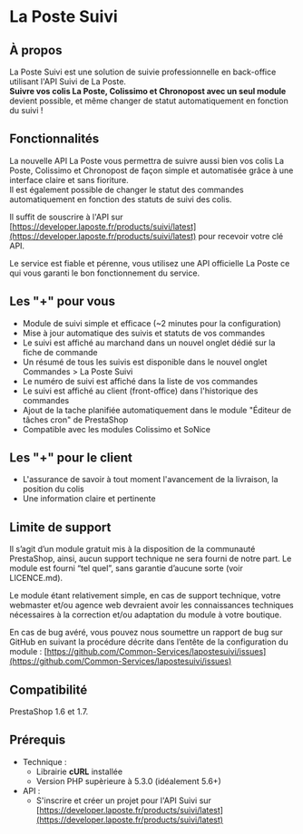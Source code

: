 # La Poste Suivi

## À propos

La Poste Suivi est une solution de suivie professionnelle en back-office utilisant l'API Suivi de La Poste.  
**Suivre vos colis La Poste, Colissimo et Chronopost avec un seul module** devient possible, et même changer de statut automatiquement en fonction du suivi !

## Fonctionnalités

La nouvelle API La Poste vous permettra de suivre aussi bien vos colis La Poste, Colissimo et Chronopost de façon simple et automatisée grâce à une interface claire et sans fioriture.  
Il est également possible de changer le statut des commandes automatiquement en fonction des statuts de suivi des colis.
 
Il suffit de souscrire à l'API sur [https://developer.laposte.fr/products/suivi/latest](https://developer.laposte.fr/products/suivi/latest) pour recevoir votre clé API.

Le service est fiable et pérenne, vous utilisez une API officielle La Poste ce qui vous garanti le bon fonctionnement du service.


## Les "+" pour vous

* Module de suivi simple et efficace (~2 minutes pour la configuration)
* Mise à jour automatique des suivis et statuts de vos commandes
* Le suivi est affiché au marchand dans un nouvel onglet dédié sur la fiche de commande
* Un résumé de tous les suivis est disponible dans le nouvel onglet Commandes > La Poste Suivi
* Le numéro de suivi est affiché dans la liste de vos commandes
* Le suivi est affiché au client (front-office) dans l'historique des commandes
* Ajout de la tache planifiée automatiquement dans le module "Éditeur de tâches cron" de PrestaShop
* Compatible avec les modules Colissimo et SoNice

## Les "+" pour le client

* L'assurance de savoir à tout moment l'avancement de la livraison, la position du colis
* Une information claire et pertinente

## Limite de support

Il s’agit d’un module gratuit mis à la disposition de la communauté PrestaShop, ainsi, aucun support technique ne sera fourni de notre part.
Le module est fourni “tel quel”, sans garantie d’aucune sorte (voir LICENCE.md).

Le module étant relativement simple, en cas de support technique, votre webmaster et/ou agence web devraient avoir les connaissances techniques nécessaires à la correction et/ou adaptation du module à votre boutique.

En cas de bug avéré, vous pouvez nous soumettre un rapport de bug sur GitHub en suivant la procédure décrite dans l’entête de la configuration du module :
[https://github.com/Common-Services/lapostesuivi/issues](https://github.com/Common-Services/lapostesuivi/issues)

## Compatibilité

PrestaShop 1.6 et 1.7.

## Prérequis

* Technique :
  * Librairie **cURL** installée
  * Version PHP supèrieure à 5.3.0 (idéalement 5.6+)
* API :
  * S'inscrire et créer un projet pour l'API Suivi sur [https://developer.laposte.fr/products/suivi/latest](https://developer.laposte.fr/products/suivi/latest)